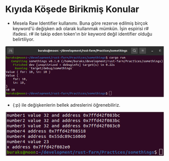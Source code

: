 # Kıyıda Köşede Birikmiş Konular

- Mesela Raw Identifier kullanımı. Buna göre rezerve edilmiş birçok keyword'ü değişken adı olarak kullanmak mümkün. İşin espirisi r# ifadesi. r# ile takip eden token'ın bir keyword değil identifier olduğu belirtiliyor.

![../images/somethings_01.rs](../images/somethings_01.png)

- {:p} ile değişkenlerin bellek adreslerini öğrenebiliriz.

![../images/somethings_02.rs](../images/somethings_02.png)

